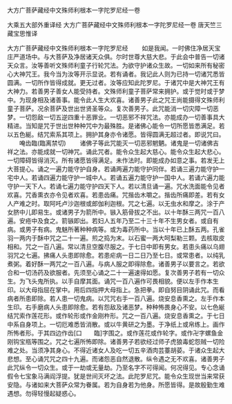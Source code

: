 大方广菩萨藏经中文殊师利根本一字陀罗尼经一卷


大乘五大部外重译经
大方广菩萨藏经中文殊师利根本一字陀罗尼经一卷
唐天竺三藏宝思惟译
　　

大方广菩萨藏经中文殊师利根本一字陀罗尼经
　　如是我闻。一时佛住净居天宝庄严道场中。与大菩萨及净居诸天众俱。尔时世尊大慈大悲。于此会中普告一切诸天众言。汝等善听文殊师利童子行轮咒法。为欲守护诸众生故。一切如来所有秘密心大神咒王。我今当为汝等开示显说。若有诵者。我记此人则为已持一切诸咒悉皆圆满。一切所作皆得成就。更无过者。汝等应知此陀罗尼。于诸咒中是大神咒王有大神力。若善男子善女人能受持者。文殊师利童子菩萨常来拥护。或于觉时或于梦中。为现身相及诸善事。能令此人生大欢喜。诸善男子此之咒王尚能摄得文殊师利童子菩萨。况余菩萨及世出世贤圣等众。复次善男子。此咒能消一切灾障一切恶梦。一切怨敌一切五逆四重十恶罪业。一切恶邪不祥咒法。亦能成办一切善事具大精进。当知是咒于世出世种种咒中为最殊胜。是诸佛心能令一切所愿皆悉满足。若以五色綖。结咒索系其项上。拥护其身亦令诸愿。皆得圆满无超过者。即说咒曰。
　　唵齿臨(臨离禁切)
　　诸佛子等此咒能灭一切恶邪魍魉。诸鬼是一切诸佛吉祥之法。亦能成就一切神咒。诵此咒者。能令众生起大慈心。能令众生起大悲心。一切障碍皆得消灭。所有诸愿皆得满足。未作法时。即能成办如意之事。若发无上大菩提心。诵之一遍力能守护自身。若诵两遍力能守护同伴。若诵三遍力能守护一宅中人。若诵四遍力能守护一城中人。若诵五遍力能守护一国中人。若诵六遍力能守护一天下人。若诵七遍力能守护四天下人。若以清旦诵一遍。咒水洗面能令见者欢喜。咒香熏衣亦令见者欢喜。若患齿痛。咒揩齿木嚼之。揩齿所痛即差。若有女人产难之时。取阿吒卢沙迦根或郎伽利迦根。咒之七遍。以无虫水和摩之。涂于产女脐中儿即易生。或诸男子为箭所中。镞入筋骨拔之不出。以十年酥三两咒一百八遍。安疮中及食之。箭镞即出。若妇人五年乃至二十三十年不生男女者。或自有病。或男子有病。鬼魅所著种种病等。或为毒药所中。当以十年已上酥五两。孔雀羽一两内于酥中咒之二十一遍。煎之捣为末。以石蜜一两大呵梨勒三颗。去核取皮相和。咒之一百八遍。常以清旦空腹尽服之。于七日中即有男女。若患头痛以乌翅羽咒之七遍。拂痛人头患即除愈。若患疟病一日二日乃至七日。或常患者。以纯乳煮粥。着好酥一两咒之一百八遍。与病人服之即得除愈。诸善男子以要言之。若欲合和一切汤药及欲服者。先须至心诵之二十一遍速得如愿。复次善男子若有一切众生。为飞头鬼所执。以手自摩其面。诵咒一百八遍作可畏相貌。便以左手作本生印。以大母指屈在掌中。用后四指押大母指上。急把拳。即自努目阴诵此咒。而看病者所患即除。若人患一切鬼病。以咒咒右手一百八遍。烧安息香熏之。左手作本生印。右手磨病人头患即除愈。若有怨敌及诸恶梦。种种怖畏身心不安。以七色綖结咒索作莲花形。或作轮形或作金刚杵形。咒之一百八遍。烧安息香熏之。于七日中系自身项上。一切厄难悉皆消散。或以牛黄研之为墨。于净纸上或帛练上。画作所怖者形。于其四边作齿[口　　臨]字围之。或作莲花或作轮字。或作卍字螺鱼金刚钩宝瓶等围之。咒之七遍所怖即除。诸善男子若欲经过师子虎狼毒蛇怨贼一切险难之处。当须净其身心。不得近诸女人及吃一切五辛酒肉芸薹胡荽。于诸众生起大悲想。至心诵咒咒之四十九遍。而诸怨恶自然退散。纵令遇之无不欢喜。诸善男子此咒纵令一切众生。或于一劫或无量劫。乃至名字不可得闻。何况得见。专心念诵假令七宝象马满阎浮提。犹是世间灭坏之法。此陀罗尼咒。能令众生现世当来常获安隐。与诸如来大菩萨众常为眷属。若为自身若为他身。所愿皆得。是故殷勤生难遇想。勿得轻慢起疑惑心。
